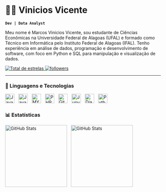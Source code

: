 # 👨‍💻 Vinicios Vicente 

**`Dev | Data Analyst`**

Meu nome é Marcos Vinicios Vicente, sou estudante de Ciências Econômicas na Universidade Federal de Alagoas (UFAL) e formado como Técnico em Informática pelo Instituto Federal de Alagoas (IFAL). Tenho experiência em análise de dados, programação e desenvolvimento de software, com foco em Python e SQL para manipulação e visualização de dados.

<p align="left">
    </a> 
    <a href="https://github.com/ViniciosVicente?tab=repositories&q=&type=&language=&sort=stargazers">
        <img 
            alt="Total de estrelas" 
            title="Total de estrelas GitHub" 
            src="https://custom-icon-badges.demolab.com/github/stars/ViniciosVicente?color=55960c&style=for-the-badge&labelColor=488207&logo=star&label=estrelas"
        />
    </a>
    <a href="https://github.com/ViniciosVicente?tab=following">
    <img alt="followers" title="Follow me on Github" src="https://custom-icon-badges.demolab.com/github/followers/ViniciosVicente?color=236ad3&labelColor=1155ba&style=for-the-badge&logo=person-add&label=Follow&logoColor=white"/></a>
</p>

---

### 🤖 Linguagens e Tecnologias

<img align="left" alt="Java" width="30px" style="padding-right:10px;" src="https://cdn.jsdelivr.net/gh/devicons/devicon/icons/java/java-original.svg"/>
<img 
    align="left" 
    alt="JavaScript" 
    title="JavaScript"
    width="30px" 
    style="padding-right: 10px;" 
    src="https://cdn.jsdelivr.net/gh/devicons/devicon@latest/icons/javascript/javascript-original.svg" 
/>

<img 
  align="left" 
  alt="MYSQL" 
  title="MYSQL"
  width="30px" 
  style="padding-right: 10px;" 
  src="https://cdn.jsdelivr.net/gh/devicons/devicon@latest/icons/mysql/mysql-original.svg" />
          
<img 
    align="left" 
    alt="PHP" 
    title="PHP"
    width="30px" 
    style="padding-right: 10px;" 
    src="https://cdn.jsdelivr.net/gh/devicons/devicon@latest/icons/php/php-original.svg" 
/>

<img 
    align="left" 
    alt="Git" 
    title="Git"
    width="30px" 
    style="padding-right: 10px;" 
    src="https://cdn.jsdelivr.net/gh/devicons/devicon@latest/icons/git/git-original.svg" 
/>

<img 
    align="left" 
    alt="Jupyter Notebook" 
    title="Jupyter Notebook"
    width="30px" 
    style="padding-right: 10px;" 
    src="https://cdn.jsdelivr.net/gh/devicons/devicon@latest/icons/jupyter/jupyter-original-wordmark.svg" />
          
<img 
    align="left" 
    alt="Django" 
    title="Django"
    width="30px" 
    style="padding-right: 10px;" 
    src="https://cdn.jsdelivr.net/gh/devicons/devicon@latest/icons/django/django-plain.svg" />
          
<img 
    align="left" 
    alt="Python" 
    title="Python"
    width="30px" 
    style="padding-right: 10px;" 
    src="https://cdn.jsdelivr.net/gh/devicons/devicon@latest/icons/python/python-original.svg" 
/>

<br/>
<br/>

### 📊 Estatísticas

<p>
  <img 
    align="left" 
    alt="GitHub Stats" 
    height="200" 
    style="padding-right: 10px;" 
    src="https://github-readme-stats.vercel.app/api?username=ViniciosVicente&show_icons=true&theme=tokyonight&include_all_commits=true&locale=pt-br" 
  />

<img 
      align="left" 
      alt="GitHub Stats" 
      height="200" 
      src="https://github-readme-stats.vercel.app/api/top-langs/?username=ViniciosVicente&theme=tokyonight&layout=compact&custom_title=Tecnologias&langs_count=9" 
  />

</p>
